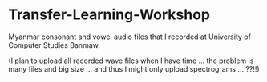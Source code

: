# Transfer-Learning-Workshop
Myanmar consonant and vowel audio files that I recorded at University of Computer Studies Banmaw.

(I plan to upload all recorded wave files when I have time ... the problem is many files and big size ... and thus I might only upload spectrograms ... ??!!)
